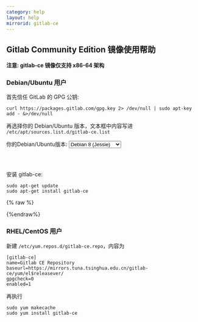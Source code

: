 ```yaml
---
category: help
layout: help
mirrorid: gitlab-ce
---
```


## Gitlab Community Edition 镜像使用帮助

**注意: gitlab-ce 镜像仅支持 x86-64 架构**

### Debian/Ubuntu 用户

首先信任 GitLab 的 GPG 公钥:

```
curl https://packages.gitlab.com/gpg.key 2> /dev/null | sudo apt-key add - &>/dev/null
```

再选择你的 Debian/Ubuntu 版本，文本框中内容写进 `/etc/apt/sources.list.d/gitlab-ce.list`

<form class="form-inline">
<div class="form-group">
	<label>你的Debian/Ubuntu版本: </label>
	<select class="form-control release-select" data-template="#apt-template" data-target="#apt-content">
		<option data-os="debian" data-release="wheezy">Debian 7 (Wheezy)</option>
		<option data-os="debian" data-release="jessie" selected>Debian 8 (Jessie)</option>
		<option data-os="ubuntu" data-release="trusty">Ubuntu 14.04 LTS</option>
		<option data-os="ubuntu" data-release="xenial">Ubuntu 16.04 LTS</option>
</select>
</div>
</form>

<p></p>
<pre>
<code id="apt-content">
</code>
</pre>


安装 gitlab-ce:

```
sudo apt-get update
sudo apt-get install gitlab-ce
```

{% raw %}
<script id="apt-template" type="x-tmpl-markup">
deb {{if os_name|equals>ubuntu}}https{{else}}http{{/if}}://mirrors.tuna.tsinghua.edu.cn/gitlab-ce/{{os_name}} {{release_name}} main
</script>
{%endraw%}


### RHEL/CentOS 用户


新建 `/etc/yum.repos.d/gitlab-ce.repo`，内容为

```
[gitlab-ce]
name=Gitlab CE Repository
baseurl=https://mirrors.tuna.tsinghua.edu.cn/gitlab-ce/yum/el$releasever/
gpgcheck=0
enabled=1
```

再执行

```
sudo yum makecache
sudo yum install gitlab-ce
```
